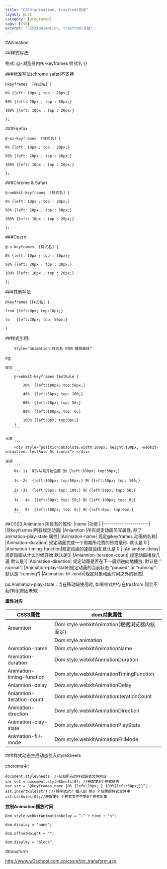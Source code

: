 ```yaml
---
title: "CSS3(animation, trasfrom)总结"
layout: post
category: [programme]
tags: [CSS]
excerpt: "CSS3(animation, trasfrom)总结"
---
```


#Animation

##样式写法:

格式: @-浏览器内核-keyframes 样式名 {}

 

###标准写法(chrome safari不支持

```
@keyframes  [样式名] {

0% {left: 10px ; top : 20px;}

50% {left: 20px ; top : 30px;}

100% {left: 10px ; top : 20px;}

};
```

       

###Firefox

```
@-mz-keyframes  [样式名] {

0% {left: 10px ; top : 20px;}

50% {left: 20px ; top : 30px;}

100% {left: 10px ; top : 20px;}

};
```
 

###Chrome & Safari

```
@-webkit-keyframes  [样式名] {

0% {left: 10px ; top : 20px;}

50% {left: 20px ; top : 30px;}

100% {left: 10px ; top : 20px;}

};
```
 

###Opern
```
@-o-keyframes  [样式名] {

0% {left: 10px ; top : 20px;}

50% {left: 20px ; top : 30px;}

100% {left: 10px ; top : 20px;}

};
```
 

###其他写法 
```
@keyframes [样式名] {

from {left:0px; top:10px;}

to   {left:20px; top: 50px;}

}
```
 

##样式引用:

        Style=”animation:样式名 时间 播放曲线”

eg:
	
    样式
    	```
        @-webkit-keyframes testRule {

            20%  {left:100px; top:50px;}

            40%  {left:50px; top: 100;}

            60%  {left:50px; top: 50;}

            80%  {left:100px; top: 0;}

            100% {left:0px; top:0px;}
		}
		``` 

    元素
    	```
        <div style=”position:absolute;width:100px; height:100px; -webkit-animation: testRule 5s linear”> </div>
        ```
	说明 
		```
	    0s- 1s  DIV从最开始位置 到 {left:100px; top:50px;}

	    1s -2s  {left:100px; top:50px;} 到 {left:50px; top: 100;}

	    2s -3s  {left:50px; top: 100;} 到 {left:50px; top: 50;}

	    3s - 4s  {left:50px; top: 50;} 到 {left:100px; top: 0;}

	    4s - 5s  {left:100px; top: 0;} 到 {left:0px; top:0px;}
		```
 

##CSS3 Animation 所具有的属性:
|name      |功能        |
|----------|------------|
|@keyframes|所有规定动画|
|Aniamtion |所有规定动画简写属性, 除了animation-play-state 属性|
|Animation-name| 规定@keyframes 动画的名称|
|Animation-duration| 规定动画完成一个周期所花费的秒或毫秒. 默认是 0 |
|Animation-timing-function|规定动画的速度曲线.默认是 0 |
|Aniamtion-delay|  规定动画从什么时候开始  默认是0|
|Aniamtion-iteration-count|  规定动画播放几遍 默认是1|
|Animation-direction| 规定动画是否在下一周期逆向地播放. 默认是 ” normal”|
|Animation-play-state|规定动画的当前状态 “paused” or “running” .默认是 ”running”|
|Animation-fill-mode|规定对象动画时间之外的状态|

 

ps:Animation-play-state : 当在移动端使用时, 如果样式中存在trasfrom 则会不起作用(原因未知)
 

__属性对应__

|CSS3属性      | dom对象属性          |             
|----------|--------------------|
|Aniamtion | Dom.style.webkitAnimation(根据浏览器内核而定)|
|		   | Dom.style.animation|
|Animation-name | Dom.style.webkitAnimationName|
|Animation-duration|Dom.style.webkitAnimationDuration|
|Animation-timing-function|Dom.style.webkitAnimationTimingFunction|
|Aniamtion-delay|Dom.style.webkitAnimationDelay|
|Aniamtion-iteration-count|Dom.style.webkitAnimationIterationCount|
|Animation-direction|Dom.style.webkitAnimationDirection|
|Animation-play-state|Dom.style.webkitAnimationPlayState|
|Animation-fill-mode|Dom.style.webkitAnimationFillMode|


###样式动态生成动态引入styleSheets

chorome中:

```
document.styleSheets  //获取所有的样式链表文件内容
var sst = document.styleSheets[0]; //获取第0个样式链表
var str = “@keyframes name {0% {left:20px; } 100%{left:60px;}}”;
sst.insertRule(str)；//将样式str 插入到 第0 个位置的样式文件中
sst.cssRules[0];//获取第0 个样式文件中第0个样式对象
```
 

__控制Animation播放时间__

```
Dom.style.webkitAnimationDelay = “-” + time + "s";

dom.display = "none";

dom.offsetHeight = "";

dom.display = "block";
```
 

#transform

<http://www.w3school.com.cn/cssref/pr_transform.asp>

